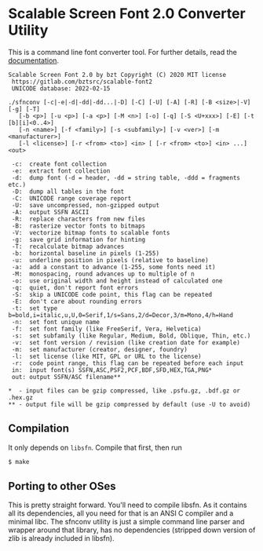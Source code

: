 Scalable Screen Font 2.0 Converter Utility
==========================================

This is a command line font converter tool. For further details, read the [documentation](https://gitlab.com/bztsrc/scalable-font2/blob/master/docs/sfnconv.md).

```
Scalable Screen Font 2.0 by bzt Copyright (C) 2020 MIT license
 https://gitlab.com/bztsrc/scalable-font2
 UNICODE database: 2022-02-15

./sfnconv [-c|-e|-d|-dd|-dd...|-D] [-C] [-U] [-A] [-R] [-B <size>|-V] [-g] [-T]
   [-b <p>] [-u <p>] [-a <p>] [-M <n>] [-o] [-q] [-S <U+xxx>] [-E] [-t [b][i]<0..4>]
   [-n <name>] [-f <family>] [-s <subfamily>] [-v <ver>] [-m <manufacturer>]
   [-l <license>] [-r <from> <to>] <in> [ [-r <from> <to>] <in> ...] <out>

 -c:  create font collection
 -e:  extract font collection
 -d:  dump font (-d = header, -dd = string table, -ddd = fragments etc.)
 -D:  dump all tables in the font
 -C:  UNICODE range coverage report
 -U:  save uncompressed, non-gzipped output
 -A:  output SSFN ASCII
 -R:  replace characters from new files
 -B:  rasterize vector fonts to bitmaps
 -V:  vectorize bitmap fonts to scalable fonts
 -g:  save grid information for hinting
 -T:  recalculate bitmap advances
 -b:  horizontal baseline in pixels (1-255)
 -u:  underline position in pixels (relative to baseline)
 -a:  add a constant to advance (1-255, some fonts need it)
 -M:  monospacing, round advances up to multiple of n
 -o:  use original width and height instead of calculated one
 -q:  quiet, don't report font errors
 -S:  skip a UNICODE code point, this flag can be repeated
 -E:  don't care about rounding errors
 -t:  set type b=bold,i=italic,u,U,0=Serif,1/s=Sans,2/d=Decor,3/m=Mono,4/h=Hand
 -n:  set font unique name
 -f:  set font family (like FreeSerif, Vera, Helvetica)
 -s:  set subfamily (like Regular, Medium, Bold, Oblique, Thin, etc.)
 -v:  set font version / revision (like creation date for example)
 -m:  set manufacturer (creator, designer, foundry)
 -l:  set license (like MIT, GPL or URL to the license)
 -r:  code point range, this flag can be repeated before each input
 in:  input font(s) SSFN,ASC,PSF2,PCF,BDF,SFD,HEX,TGA,PNG*
 out: output SSFN/ASC filename**

*  - input files can be gzip compressed, like .psfu.gz, .bdf.gz or .hex.gz
** - output file will be gzip compressed by default (use -U to avoid)
```

Compilation
-----------

It only depends on `libsfn`. Compile that first, then run
```sh
$ make
```

Porting to other OSes
---------------------

This is pretty straight forward. You'll need to compile libsfn. As it contains all its dependencies, all you need for that
is an ANSI C compiler and a minimal libc. The sfnconv utility is just a simple command line parser and wrapper around that
library, has no dependencies (stripped down version of zlib is already included in libsfn).

